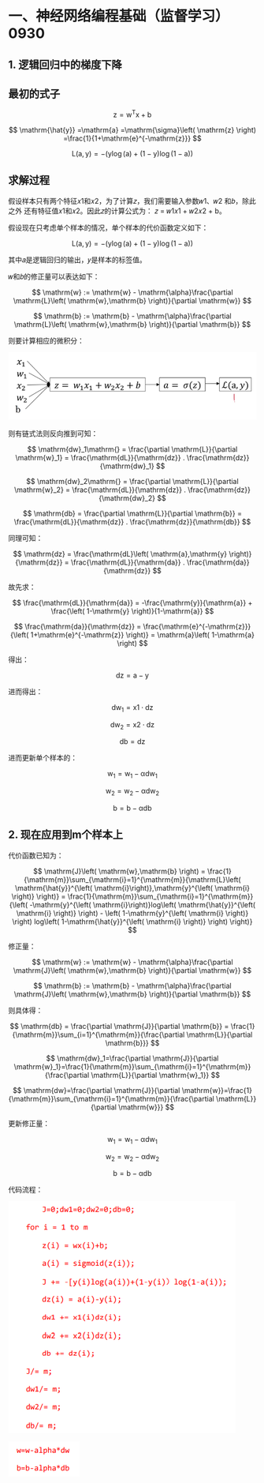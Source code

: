 # 一、神经网络编程基础（监督学习）0930

## 1. 逻辑回归中的梯度下降

## 最初的式子

$$\mathrm{z} =\mathrm{w}^{\mathrm{T}}\mathrm{x} +\mathrm{b}$$  

$$
\mathrm{\hat{y}} =\mathrm{a} =\mathrm{\sigma}\left( \mathrm{z} \right) =\frac{1}{1+\mathrm{e}^{-\mathrm{z}}}
$$  

$$
\mathrm{L}\left( \mathrm{a},\mathrm{y} \right) =-\left( \mathrm{y}\log \left( \mathrm{a} \right) +\left( 1 -\mathrm{y} \right) \log \left( 1 -\mathrm{a} \right) \right) 
$$


## 求解过程

假设样本只有两个特征𝑥1和𝑥2，为了计算𝑧，我们需要输入参数𝑤1、𝑤2 和𝑏，除此之外
还有特征值𝑥1和𝑥2。因此𝑧的计算公式为： 𝑧 = 𝑤1𝑥1 + 𝑤2𝑥2 + b。

假设现在只考虑单个样本的情况，单个样本的代价函数定义如下：

$$
\mathrm{L}\left( \mathrm{a},\mathrm{y} \right) =-\left( \mathrm{y}\log \left( \mathrm{a} \right)   +  \left( 1 -  \mathrm{y} \right) \log \left( 1 -  \mathrm{a} \right) \right) 
$$

其中𝑎是逻辑回归的输出，𝑦是样本的标签值。

𝑤和𝑏的修正量可以表达如下：

$$
\mathrm{w} :=  \mathrm{w} -  \mathrm{\alpha}\frac{\partial \mathrm{L}\left( \mathrm{w},\mathrm{b} \right)}{\partial \mathrm{w}}
$$  

$$
\mathrm{b} :=  \mathrm{b} -  \mathrm{\alpha}\frac{\partial \mathrm{L}\left( \mathrm{w},\mathrm{b} \right)}{\partial \mathrm{b}}
$$

则要计算相应的微积分：

![930_01.png](https://github.com/ta00231/DeepLearning/blob/main/Pictures/930_01.png)

则有链式法则反向推到可知：

$$
\mathrm{dw}_1\mathrm{} =  \frac{\partial \mathrm{L}}{\partial \mathrm{w}_1}  =  \frac{\mathrm{dL}}{\mathrm{dz}}  . \frac{\mathrm{dz}}{\mathrm{dw}_1}
$$
  
$$
\mathrm{dw}_2\mathrm{} =  \frac{\partial \mathrm{L}}{\partial \mathrm{w}_2}  =  \frac{\mathrm{dL}}{\mathrm{dz}}  . \frac{\mathrm{dz}}{\mathrm{dw}_2}
$$
  
$$
\mathrm{db} =  \frac{\partial \mathrm{L}}{\partial \mathrm{b}}  =  \frac{\mathrm{dL}}{\mathrm{dz}}  . \frac{\mathrm{dz}}{\mathrm{db}}
$$

同理可知：

$$
\mathrm{dz} =  \frac{\mathrm{dL}\left( \mathrm{a},\mathrm{y} \right)}{\mathrm{dz}}  =  \frac{\mathrm{dL}}{\mathrm{da}}  . \frac{\mathrm{da}}{\mathrm{dz}}
$$


故先求：

$$
\frac{\mathrm{dL}}{\mathrm{da}}  =  -\frac{\mathrm{y}}{\mathrm{a}}  +  \frac{\left( 1-\mathrm{y} \right)}{1-\mathrm{a}}
$$
  
$$
\frac{\mathrm{da}}{\mathrm{dz}}  =  \frac{\mathrm{e}^{-\mathrm{z}}}{\left( 1+\mathrm{e}^{-\mathrm{z}} \right)}  =  \mathrm{a}\left( 1-\mathrm{a} \right) 
$$

得出：

$$
\mathrm{dz} =  \mathrm{a}-\mathrm{y}
$$


进而得出：

$$
\mathrm{dw}_1\mathrm{} = \mathrm{x}1 \cdot\mathrm{dz} 
$$
  
$$
\mathrm{dw}_2\mathrm{} = \mathrm{x}2 \cdot\mathrm{dz} 
$$
  
$$
\mathrm{db} =  \mathrm{dz} 
$$


进而更新单个样本的：

$$
\mathrm{w}_1  =  \mathrm{w}_1  -  \mathrm{\alpha dw}_1
$$
  
$$
\mathrm{w}_2  =  \mathrm{w}_2  -  \mathrm{\alpha dw}_2
$$
  
$$
\mathrm{b} =  \mathrm{b} -  \mathrm{\alpha db}
$$

## 2. 现在应用到m个样本上 

代价函数已知为：

$$
\mathrm{J}\left( \mathrm{w},\mathrm{b} \right)   =  \frac{1}{\mathrm{m}}\sum_{\mathrm{i}=1}^{\mathrm{m}}{\mathrm{L}\left( \mathrm{\hat{y}}^{\left( \mathrm{i}\right)},\mathrm{y}^{\left( \mathrm{i} \right)} \right)}  =  \frac{1}{\mathrm{m}}\sum_{\mathrm{i}=1}^{\mathrm{m}}{\left( -\mathrm{y}^{\left( \mathrm{i}\right)}log\left( \mathrm{\hat{y}}^{\left( \mathrm{i} \right)} \right)   -  \left( 1-\mathrm{y}^{\left( \mathrm{i} \right)} \right) log\left( 1-\mathrm{\hat{y}}^{\left( \mathrm{i} \right)} \right) \right)}
$$

修正量：

$$
\mathrm{w} :=  \mathrm{w} -  \mathrm{\alpha}\frac{\partial \mathrm{J}\left( \mathrm{w},\mathrm{b} \right)}{\partial \mathrm{w}}
$$
  
$$
\mathrm{b} :=  \mathrm{b} -  \mathrm{\alpha}\frac{\partial \mathrm{J}\left( \mathrm{w},\mathrm{b} \right)}{\partial \mathrm{b}}
$$

则具体得：  

$$
\mathrm{db} =  \frac{\partial \mathrm{J}}{\partial \mathrm{b}}  =  \frac{1}{\mathrm{m}}\sum_{i=1}^{\mathrm{m}}{\frac{\partial \mathrm{L}}{\partial \mathrm{b}}}
$$  

$$
\mathrm{dw}_1=\frac{\partial \mathrm{J}}{\partial \mathrm{w}_1}=\frac{1}{\mathrm{m}}\sum_{\mathrm{i}=1}^{\mathrm{m}}{\frac{\partial \mathrm{L}}{\partial \mathrm{w}_1}}
$$  

$$
\mathrm{dw}=\frac{\partial \mathrm{J}}{\partial \mathrm{w}}=\frac{1}{\mathrm{m}}\sum_{\mathrm{i}=1}^{\mathrm{m}}{\frac{\partial \mathrm{L}}{\partial \mathrm{w}}}
$$  

更新修正量：

$$
\mathrm{w}_1  =  \mathrm{w}_1  -  \mathrm{\alpha dw}_1
$$
  
$$
\mathrm{w}_2  =  \mathrm{w}_2  -  \mathrm{\alpha dw}_2
$$
  
$$
\mathrm{b} =  \mathrm{b} -  \mathrm{\alpha db}
$$

代码流程：

![930_02.png](https://github.com/ta00231/DeepLearning/blob/main/Pictures/930_02.png)

![930_03.png](https://github.com/ta00231/DeepLearning/blob/main/Pictures/930_03.png)
